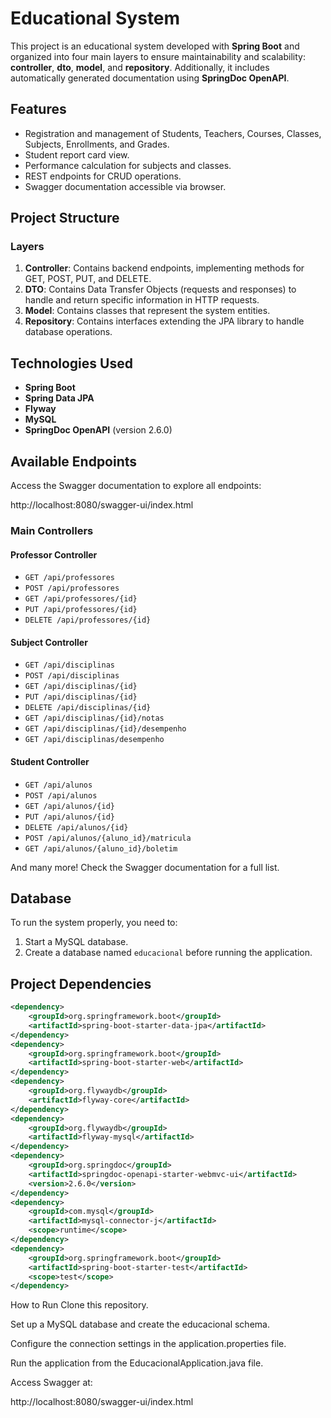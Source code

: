 # Educational System

This project is an educational system developed with **Spring Boot** and organized into four main layers to ensure maintainability and scalability: **controller**, **dto**, **model**, and **repository**. Additionally, it includes automatically generated documentation using **SpringDoc OpenAPI**.

## Features

- Registration and management of Students, Teachers, Courses, Classes, Subjects, Enrollments, and Grades.
- Student report card view.
- Performance calculation for subjects and classes.
- REST endpoints for CRUD operations.
- Swagger documentation accessible via browser.

## Project Structure

### Layers

1. **Controller**: Contains backend endpoints, implementing methods for GET, POST, PUT, and DELETE.
2. **DTO**: Contains Data Transfer Objects (requests and responses) to handle and return specific information in HTTP requests.
3. **Model**: Contains classes that represent the system entities.
4. **Repository**: Contains interfaces extending the JPA library to handle database operations.

## Technologies Used

- **Spring Boot**
- **Spring Data JPA**
- **Flyway**
- **MySQL**
- **SpringDoc OpenAPI** (version 2.6.0)

## Available Endpoints

Access the Swagger documentation to explore all endpoints:

http://localhost:8080/swagger-ui/index.html


### Main Controllers

#### Professor Controller

- `GET /api/professores`
- `POST /api/professores`
- `GET /api/professores/{id}`
- `PUT /api/professores/{id}`
- `DELETE /api/professores/{id}`

#### Subject Controller

- `GET /api/disciplinas`
- `POST /api/disciplinas`
- `GET /api/disciplinas/{id}`
- `PUT /api/disciplinas/{id}`
- `DELETE /api/disciplinas/{id}`
- `GET /api/disciplinas/{id}/notas`
- `GET /api/disciplinas/{id}/desempenho`
- `GET /api/disciplinas/desempenho`

#### Student Controller

- `GET /api/alunos`
- `POST /api/alunos`
- `GET /api/alunos/{id}`
- `PUT /api/alunos/{id}`
- `DELETE /api/alunos/{id}`
- `POST /api/alunos/{aluno_id}/matricula`
- `GET /api/alunos/{aluno_id}/boletim`

And many more! Check the Swagger documentation for a full list.

## Database

To run the system properly, you need to:

1. Start a MySQL database.
2. Create a database named `educacional` before running the application.

## Project Dependencies

```xml
<dependency>
    <groupId>org.springframework.boot</groupId>
    <artifactId>spring-boot-starter-data-jpa</artifactId>
</dependency>
<dependency>
    <groupId>org.springframework.boot</groupId>
    <artifactId>spring-boot-starter-web</artifactId>
</dependency>
<dependency>
    <groupId>org.flywaydb</groupId>
    <artifactId>flyway-core</artifactId>
</dependency>
<dependency>
    <groupId>org.flywaydb</groupId>
    <artifactId>flyway-mysql</artifactId>
</dependency>
<dependency>
    <groupId>org.springdoc</groupId>
    <artifactId>springdoc-openapi-starter-webmvc-ui</artifactId>
    <version>2.6.0</version>
</dependency>
<dependency>
    <groupId>com.mysql</groupId>
    <artifactId>mysql-connector-j</artifactId>
    <scope>runtime</scope>
</dependency>
<dependency>
    <groupId>org.springframework.boot</groupId>
    <artifactId>spring-boot-starter-test</artifactId>
    <scope>test</scope>
</dependency>
```
How to Run
Clone this repository.

Set up a MySQL database and create the educacional schema.

Configure the connection settings in the application.properties file.

Run the application from the EducacionalApplication.java file.

Access Swagger at:

http://localhost:8080/swagger-ui/index.html
